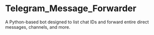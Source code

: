 # Telegram_Message_Forwarder
A Python-based bot designed to list chat IDs and forward entire direct messages, channels, and more.
